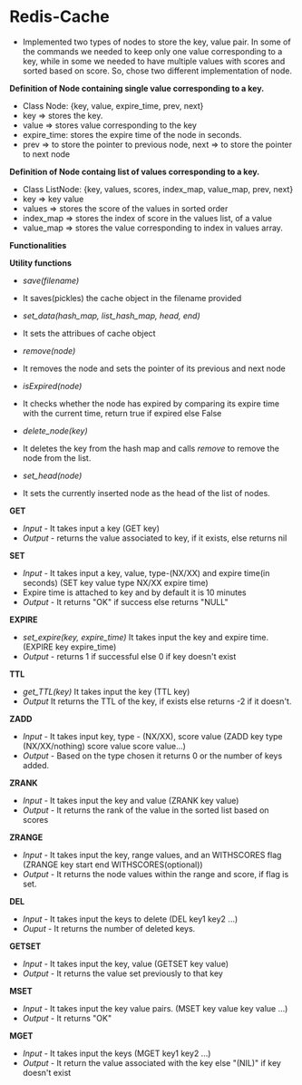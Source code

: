 # Redis-Cache

* Implemented two types of nodes to store the key, value pair. In some of the commands we needed to keep only one value corresponding to a key, while in some we needed to have multiple values with scores and sorted based on score. So, chose two different implementation of node.

**Definition of Node containing single value corresponding to a key.**
*  Class Node: {key, value, expire_time, prev, next}
* key => stores the key.
* value => stores value corresponding to the key
* expire_time: stores the expire time of the node in seconds.
* prev => to store the pointer to previous node, next => to store the pointer to next node

**Definition of Node containg list of values corresponding to a key.**
* Class ListNode: {key, values, scores, index_map, value_map, prev, next}
* key => key value
* values => stores the score of the values in sorted order
* index_map => stores the index of score in the values list, of a value
* value_map => stores the value corresponding to index in values array.


**Functionalities**

**Utility functions**
* *save(filename)*
* It saves(pickles) the cache object in the filename provided

* *set_data(hash_map, list_hash_map, head, end)*
* It sets the attribues of cache object

* *remove(node)*
* It removes the node and sets the pointer of its previous and next node

* *isExpired(node)*
* It checks whether the node has expired by comparing its expire time with the current time, return true if expired else False

* *delete_node(key)*
* It deletes the key from the hash map and calls  *remove* to remove the node from the list.

* *set_head(node)*
* It sets the currently inserted node as the head of the list of nodes.


**GET**
* *Input* - It takes input a key (GET key)
* *Output* - returns the value associated to key, if it exists, else returns nil

**SET**
* *Input* - It takes input a key, value, type-(NX/XX) and expire time(in seconds) (SET key value type NX/XX expire time)
* Expire time is attached to key and by default it is 10 minutes
* *Output* - It returns "OK" if success else returns "NULL"

**EXPIRE**
* *set_expire(key, expire_time)* It takes input the key and expire time. (EXPIRE key expire_time)
* *Output* - returns 1 if successful else 0 if key doesn't exist

**TTL**
* *get_TTL(key)* It takes input the key (TTL key)
* *Output* It returns the TTL of the key, if exists else returns -2 if it doesn't.

**ZADD**
* *Input* - It takes input key, type - (NX/XX), score value (ZADD key type (NX/XX/nothing) score value score value...)
* *Output* - Based on the type chosen it returns 0 or the number of keys added.

**ZRANK**
* *Input* - It takes input the key and value (ZRANK key value)
* *Output* - It returns the rank of the value in the sorted list based on scores

**ZRANGE**
* *Input* - It takes input the key, range values, and an WITHSCORES flag (ZRANGE key start end WITHSCORES(optional))
* *Output* - It returns the node values within the range and score, if flag is set.

**DEL**
* *Input* - It takes input the keys to delete (DEL key1 key2 ...)
* *Ouput* - It returns the number of deleted keys.

**GETSET**
* *Input* - It takes input the key, value (GETSET key value)
* *Output* - It returns the value set previously to that key

**MSET**
* *Input* - It takes input the key value pairs. (MSET key value key value ...)
* *Output* - It returns "OK"

**MGET**
* *Input* - It takes input the keys (MGET key1 key2 ...)
* *Output* - It return the value associated with the key else "(NIL)" if key doesn't exist





